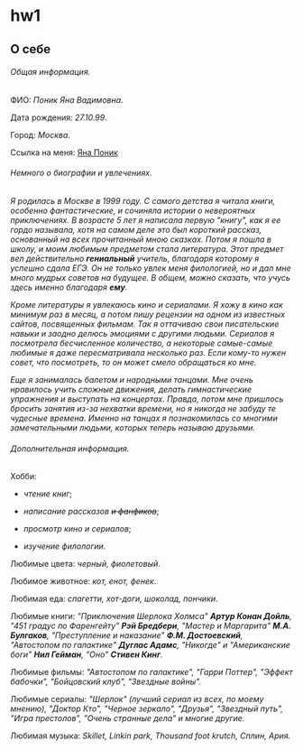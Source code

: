 # hw1
## О себе

###### Общая информация.

ФИО: *Поник Яна Вадимовна*.

Дата рождения: *27.10.99*.

Город: *Москва*.

Ссылка на меня: [Яна Поник](https://vk.com/id136879688)

###### Немного о биографии и увлечениях.

*Я родилась в Москве в 1999 году. С самого детства я читала книги, особенно фантастические, и сочиняла истории о невероятных приключениях. В возрасте 5 лет я написала первую "книгу", как я ее гордо называла, хотя на самом деле это был короткий рассказ, основанный на всех прочитанный мною сказках. Потом я пошла в школу, и моим любимым предметом стала литература. Этот предмет вел действительно **гениальный** учитель, благодаря которому я успешно сдала ЕГЭ. Он не только увлек меня филологией, но и дал мне много мудрых советов на будущее. В общем, можно сказать, что учусь здесь именно благодаря **ему**.*

*Кроме литературы я увлекаюсь кино и сериалами. Я хожу в кино как минимум раз в месяц, а потом пишу рецензии на одном из известных сайтов, посвященных фильмам. Так я оттачиваю свои писательские навыки и заодно делюсь эмоциями с другими людьми. Сериалов я посмотрела бесчисленное количество, а некоторые самые-самые любимые я даже пересматривала несколько раз. Если кому-то нужен совет, что посмотреть, то он может смело обращаться ко мне.*

*Еще я занималась балетом и народными танцами. Мне очень нравилось учить сложные движения, делать гимнастические упражнения и выступать на концертах. Правда, потом мне пришлось бросить занятия из-за нехватки времени, но я никогда не забуду те чудесные времена. Именно на танцах я познакомилась со многими замечательными людьми, которых теперь называю друзьями.*

###### Дополнительная информация.

Хобби:

- *чтение книг*;

- *написание рассказов ~~и фанфиков~~*;

- *просмотр кино и сериалов*;

- *изучение филологии*.

Любимые цвета: *черный, фиолетовый*.

Любимое животное: *кот, енот, фенек*.

Любимая еда: *спагетти, хот-доги, шоколад, пончики*.

Любимые книги: *"Приключения Шерлока Холмса" **Артур Конан Дойль**,  "451 градус по Фаренгейту" **Рэй Бредбери**, "Мастер и Маргарита" **М.А. Булгаков**, "Преступление и наказание" **Ф.М. Достоевский**, "Автостопом по галактике" **Дуглас Адамс**, "Никогде" и "Американские боги" **Нил Гейман**, "Оно" **Стивен Кинг**.*

Любимые фильмы: *"Автостопом по галактике", "Гарри Поттер", "Эффект бабочки", "Бойцовский клуб", "Звездные войны".*

Любимые сериалы: *"Шерлок" (лучший сериал из всех, по моему мнению), "Доктор Кто", "Черное зеркало", "Друзья", "Звездный путь", "Игра престолов", "Очень странные дела" и многие другие.*

Любимая музыка: *Skillet, Linkin park, Thousand foot krutch, Сплин, Ария.*
